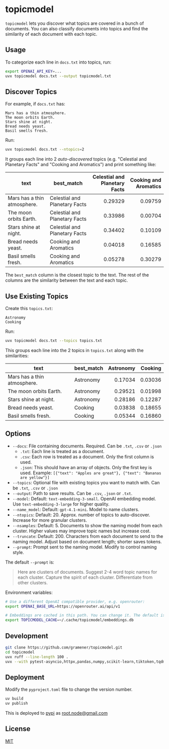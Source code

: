 # topicmodel

`topicmodel` lets you discover what topics are covered in a bunch of documents. You can also classify documents into topics and find the similarity of each document with each topic.

## Usage

To categorize each line in `docs.txt` into topics, run:

```bash
export OPENAI_API_KEY=...
uvx topicmodel docs.txt --output topicmodel.txt
```

## Discover Topics

For example, if `docs.txt` has:

```text
Mars has a thin atmosphere.
The moon orbits Earth.
Stars shine at night.
Bread needs yeast.
Basil smells fresh.
```

Run:

```bash
uvx topicmodel docs.txt --ntopics=2
```

It groups each line into 2 _auto-discovered_ topics (e.g. "Celestial and Planetary Facts" and "Cooking and Aromatics") and print something like:

| text                        | best_match                    | Celestial and Planetary Facts | Cooking and Aromatics |
| --------------------------- | ----------------------------- | ----------------------------: | --------------------: |
| Mars has a thin atmosphere. | Celestial and Planetary Facts |                       0.29329 |               0.09759 |
| The moon orbits Earth.      | Celestial and Planetary Facts |                       0.33986 |               0.00704 |
| Stars shine at night.       | Celestial and Planetary Facts |                       0.34402 |               0.10109 |
| Bread needs yeast.          | Cooking and Aromatics         |                       0.04018 |               0.16585 |
| Basil smells fresh.         | Cooking and Aromatics         |                       0.05278 |               0.30279 |

The `best_match` column is the closest topic to the text. The rest of the columns are the similarity between the text and each topic.

## Use Existing Topics

Create this `topics.txt`:

```text
Astronomy
Cooking
```

Run:

```bash
uvx topicmodel docs.txt --topics topics.txt
```

This groups each line into the 2 topics in `topics.txt` along with the similarities:

| text                        | best_match | Astronomy | Cooking |
| --------------------------- | ---------- | --------: | ------: |
| Mars has a thin atmosphere. | Astronomy  |   0.17034 | 0.03036 |
| The moon orbits Earth.      | Astronomy  |   0.29521 | 0.01998 |
| Stars shine at night.       | Astronomy  |   0.28186 | 0.12287 |
| Bread needs yeast.          | Cooking    |   0.03838 | 0.18655 |
| Basil smells fresh.         | Cooking    |   0.05344 | 0.16860 |

## Options

- `--docs`: File containing documents. Required. Can be `.txt`, `.csv` or `.json`
  - `.txt`: Each line is treated as a document.
  - `.csv`: Each row is treated as a document. Only the first column is used.
  - `.json`: This should have an array of objects. Only the first key is used. Example: `[{"text": "Apples are great"}, {"text": "Bananas are yellow"}]`
- `--topics`: Optional file with existing topics you want to match with. Can be `.txt`, `.csv` or `.json`
- `--output`: Path to save results. Can be `.csv`, `.json` or `.txt`.
- `--model`: Default: `text-embedding-3-small`. OpenAI embedding model. Use `text-embedding-3-large` for higher quality.
- `--name_model`: Default: `gpt-4.1-mini`. Model to name clusters.
- `--ntopics`: Default: 20. Approx. number of topics to auto-discover. Increase for more granular clusters.
- `--nsamples`: Default: 5. Documents to show the naming model from each cluster. Higher values may improve topic names but increase cost.
- `--truncate`: Default: 200. Characters from each document to send to the naming model. Adjust based on document length; shorter saves tokens.
- `--prompt`: Prompt sent to the naming model. Modify to control naming style.

The default `--prompt` is:

> Here are clusters of documents. Suggest 2-4 word topic names for each cluster.
> Capture the spirit of each cluster. Differentiate from other clusters.

Environment variables:

```bash
# Use a different OpenAI compatible provider, e.g. openrouter:
export OPENAI_BASE_URL=https://openrouter.ai/api/v1

# Embeddings are cached in this path. You can change it. The default is:
export TOPICMODEL_CACHE=~/.cache/topicmodel/embeddings.db
```

## Development

```bash
git clone https://github.com/gramener/topicmodel.git
cd topicmodel
uvx ruff --line-length 100 .
uvx --with pytest-asyncio,httpx,pandas,numpy,scikit-learn,tiktoken,tqdm pytest
```

## Deployment

Modify the `pyproject.toml` file to change the version number.

```bash
uv build
uv publish
```

This is deployed to [pypi](https://pypi.org/project/topicmodel/) as [root.node@gmail.com](root.node@gmail.com)

## License

[MIT](LICENSE)
